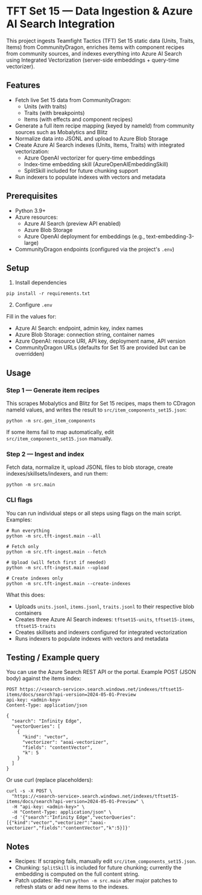 # TFT Set 15 — Data Ingestion & Azure AI Search Integration

This project ingests Teamfight Tactics (TFT) Set 15 static data (Units, Traits, Items) from CommunityDragon, enriches items with component recipes from community sources, and indexes everything into Azure AI Search using Integrated Vectorization (server-side embeddings + query-time vectorizer).

## Features

- Fetch live Set 15 data from CommunityDragon:
  - Units (with traits)
  - Traits (with breakpoints)
  - Items (with effects and component recipes)
- Generate a full item recipe mapping (keyed by nameId) from community sources such as Mobalytics and Blitz
- Normalize data into JSONL and upload to Azure Blob Storage
- Create Azure AI Search indexes (Units, Items, Traits) with integrated vectorization:
  - Azure OpenAI vectorizer for query-time embeddings
  - Index-time embedding skill (AzureOpenAIEmbeddingSkill)
  - SplitSkill included for future chunking support
- Run indexers to populate indexes with vectors and metadata

## Prerequisites

- Python 3.9+
- Azure resources:
  - Azure AI Search (preview API enabled)
  - Azure Blob Storage
  - Azure OpenAI deployment for embeddings (e.g., text-embedding-3-large)
- CommunityDragon endpoints (configured via the project's `.env`)

## Setup

1. Install dependencies

```
pip install -r requirements.txt
```

2. Configure `.env`

Fill in the values for:

- Azure AI Search: endpoint, admin key, index names
- Azure Blob Storage: connection string, container names
- Azure OpenAI: resource URI, API key, deployment name, API version
- CommunityDragon URLs (defaults for Set 15 are provided but can be overridden)

## Usage

### Step 1 — Generate item recipes

This scrapes Mobalytics and Blitz for Set 15 recipes, maps them to CDragon nameId values, and writes the result to `src/item_components_set15.json`:

```
python -m src.gen_item_components
```

If some items fail to map automatically, edit `src/item_components_set15.json` manually.

### Step 2 — Ingest and index

Fetch data, normalize it, upload JSONL files to blob storage, create indexes/skillsets/indexers, and run them:

```
python -m src.main
```

### CLI flags

You can run individual steps or all steps using flags on the main script. Examples:

```
# Run everything
python -m src.tft-ingest.main --all

# Fetch only
python -m src.tft-ingest.main --fetch

# Upload (will fetch first if needed)
python -m src.tft-ingest.main --upload

# Create indexes only
python -m src.tft-ingest.main --create-indexes
```

What this does:

- Uploads `units.jsonl`, `items.jsonl`, `traits.jsonl` to their respective blob containers
- Creates three Azure AI Search indexes: `tftset15-units`, `tftset15-items`, `tftset15-traits`
- Creates skillsets and indexers configured for integrated vectorization
- Runs indexers to populate indexes with vectors and metadata

## Testing / Example query

You can use the Azure Search REST API or the portal. Example POST (JSON body) against the items index:

```
POST https://<search-service>.search.windows.net/indexes/tftset15-items/docs/search?api-version=2024-05-01-Preview
api-key: <admin-key>
Content-Type: application/json

{
  "search": "Infinity Edge",
  "vectorQueries": [
    {
      "kind": "vector",
      "vectorizer": "aoai-vectorizer",
      "fields": "contentVector",
      "k": 5
    }
  ]
}
```

Or use curl (replace placeholders):

```
curl -s -X POST \
  "https://<search-service>.search.windows.net/indexes/tftset15-items/docs/search?api-version=2024-05-01-Preview" \
  -H "api-key: <admin-key>" \
  -H "Content-Type: application/json" \
  -d '{"search":"Infinity Edge","vectorQueries":[{"kind":"vector","vectorizer":"aoai-vectorizer","fields":"contentVector","k":5}]}'
```

## Notes

- Recipes: If scraping fails, manually edit `src/item_components_set15.json`.
- Chunking: `SplitSkill` is included for future chunking; currently the embedding is computed on the full content string.
- Patch updates: Re-run `python -m src.main` after major patches to refresh stats or add new items to the indexes.
